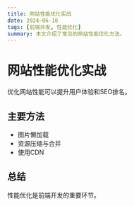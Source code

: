 ```yaml
---
title: 网站性能优化实战
date: 2024-06-18
tags: [前端开发, 性能优化]
summary: 本文介绍了常见的网站性能优化方法。
---
```


# 网站性能优化实战

优化网站性能可以提升用户体验和SEO排名。

## 主要方法
- 图片懒加载
- 资源压缩与合并
- 使用CDN

## 总结
性能优化是前端开发的重要环节。 
